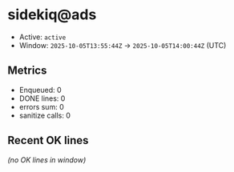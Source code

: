 # sidekiq@ads

- Active: `active`
- Window: `2025-10-05T13:55:44Z` → `2025-10-05T14:00:44Z` (UTC)

## Metrics
- Enqueued: 0
- DONE lines: 0
- errors sum: 0
- sanitize calls: 0

## Recent OK lines
_(no OK lines in window)_
